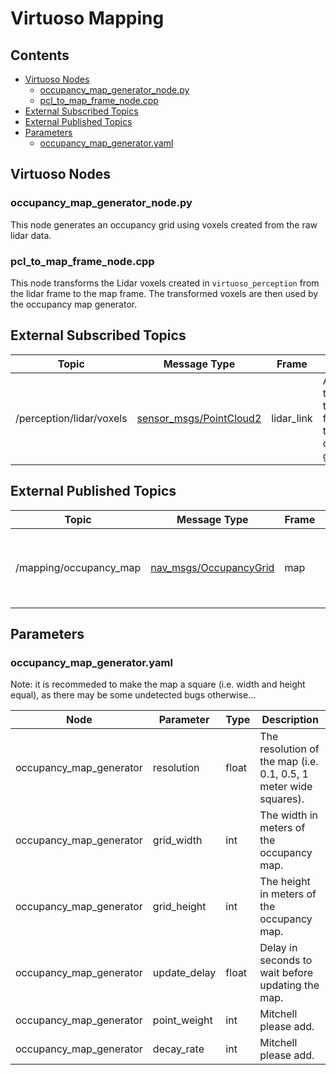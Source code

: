 # Virtuoso Mapping

## Contents
- [Virtuoso Nodes](#virtuoso-nodes)
    - [occupancy_map_generator_node.py](#occupancy\_map\_generator\_nodepy)
    - [pcl_to_map_frame_node.cpp](#pcl\_to\_map\_frame\_nodecpp)
- [External Subscribed Topics](#external-subscribed-topics)
- [External Published Topics](#external-published-topics)
- [Parameters](#parameters)
    - [occupancy_map_generator.yaml](#occupancy\_map\_generatoryaml)

## Virtuoso Nodes

### occupancy_map_generator_node.py
This node generates an occupancy grid using voxels created from the raw lidar data.

### pcl_to_map_frame_node.cpp
This node transforms the Lidar voxels created in `virtuoso_perception` from the lidar frame to the map frame. The transformed voxels are then used by the occupancy map generator.

## External Subscribed Topics

| Topic | Message Type | Frame | Purpose |
|-------|--------------|-------|---------|
| /perception/lidar/voxels | [sensor_msgs/PointCloud2](http://docs.ros.org/en/melodic/api/sensor_msgs/html/msg/PointCloud2.html) | lidar_link | After transformed to map frame, used to populate occupancy grid. | 

## External Published Topics

| Topic | Message Type | Frame | Purpose |
|-------|--------------|-------|---------|
| /mapping/occupancy_map | [nav_msgs/OccupancyGrid](http://docs.ros.org/en/melodic/api/nav_msgs/html/msg/OccupancyGrid.html) | map | Occupancy map of obstacles detected by the lidar. |

## Parameters

### occupancy_map_generator.yaml

Note: it is recommeded to make the map a square (i.e. width and height equal), as there may be some undetected bugs otherwise...

| Node | Parameter | Type | Description |
|------|-----------|------|-------------|
| occupancy_map_generator | resolution | float | The resolution of the map (i.e. 0.1, 0.5, 1 meter wide squares). |
| occupancy_map_generator | grid_width | int | The width in meters of the occupancy map. |
| occupancy_map_generator | grid_height | int | The height in meters of the occupancy map. |
| occupancy_map_generator | update_delay | float | Delay in seconds to wait before updating the map. |
| occupancy_map_generator | point_weight | int | Mitchell please add. |
| occupancy_map_generator | decay_rate | int | Mitchell please add. |